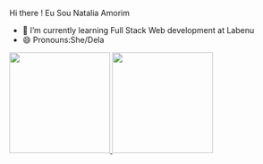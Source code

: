  Hi there  ! Eu Sou Natalia Amorim


- 🌱 I’m currently learning  Full Stack Web development at Labenu
- 😄 Pronouns:She/Dela

<div>
  <a href="https://github.com/natalliaamorim">
<img height="180em" src="https://github-readme-stats.vercel.app/api?username=natalliaamorimi&show_icons=true&theme=ironman&include_all_commits=true&count_private=true"/>
 <img height="180em" src="https://github-readme-stats.vercel.app/api/top-langs/?username=natalliaamorim&layout=compact&langs_count=7&theme=dracula"/>
</div>
